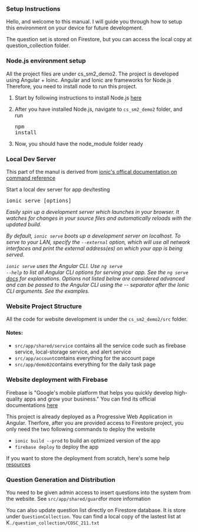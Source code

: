 ### Setup Instructions
Hello, and welcome to this manual. I will guide you through how to setup this environment on your device for future development.

The question set is stored on Firestore, but you can access the local copy at question_collection folder.

### Node.js environment setup 
All the project files are under cs_sm2_demo2.
The project is developed using Angular + Ioinc. Angular and Ionic are frameworks for Node.js Therefore, you need to install node to run this project.

1. Start by following instructions to install Node.js [here](https://nodejs.org/en)

2. After you have installed Node.js, navigate to <code>cs_sm2_demo2</code> folder, and run <pre>npm install</pre>

3. Now, you should have the node_module folder ready

### Local Dev Server
This part of the manul is derived from [ionic's offical documentation on command reference](https://ionicframework.com/docs/cli/commands/serve)

Start a local dev server for app dev/testing

<pre>ionic serve [options]</pre>

<cite>
Easily spin up a development server which launches in your browser. It watches for changes in your source files and automatically reloads with the updated build. 

By default, <code>ionic serve</code> boots up a development server on localhost. To serve to your LAN, specify the <code>--external</code> option, which will use all network interfaces and print the external address(es) on which your app is being served.

<code>ionic serve</code> uses the Angular CLI. Use <code>ng serve --help</code> to list all Angular CLI options for serving your app. See the <code>ng serve</code> [docs](https://angular.io/cli/serve) for explanations. Options not listed below are considered advanced and can be passed to the Angular CLI using the -- separator after the Ionic CLI arguments. See the examples.

</cite>

### Website Project Structure
All the code for website development is under the <code>cs_sm2_demo2/src</code> folder.

#### Notes:
- <code>src/app/shared/service</code> contains all the service code such as firebase service, local-storage service, and alert service
- <code>src/app/account</code>contains everything for the account page
- <code>src/app/demo02</code>contains everything for the daily task page

### Website deployment with Firebase
Firebase is "Google's mobile platform that helps you quickly develop high-quality apps and grow your business." You can find its official documentations [here](https://firebase.google.com/docs)

This project is already deployed as a Progressive Web Application in Angular. Therfore, after you are provided access to Firestore project, you only need the two following commands to deploy the website

- <code>ionic build --prod</code> to build an optimized version of the app
- <code>firebase deploy</code> to deploy the app

If you want to store the deployment from scratch, here's some help [resources](https://ionicframework.com/docs/angular/pwa#making-your-angular-app-a-pwa)

### Question Generation and Distribution
You need to be given admin access to insert questions into the system from the website. See <code>src/app/shared/guard</code>for more information

You can also update question list directly on Firestore database. It is store under <code>QuestionCollection</code>. You can find a local copy of the lastest list at K<code>./question_collection/COSC_211.txt</code>